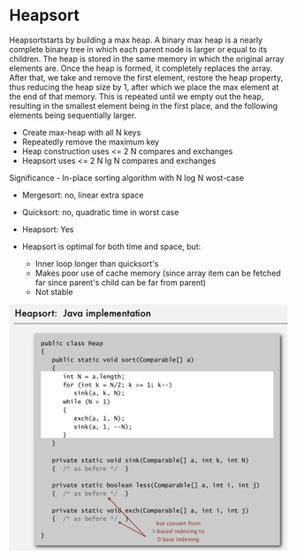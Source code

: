 # Heapsort

Heapsortstarts by building a max heap. A binary max heap is a nearly complete binary tree in which each parent node is larger or equal to its children. The heap is stored in the same memory in which the original array elements are. Once the heap is formed, it completely replaces the array. After that, we take and remove the first element, restore the heap property, thus reducing the heap size by 1, after which we place the max element at the end of that memory. This is repeated until we empty out the heap, resulting in the smallest element being in the first place, and the following elements being sequentially larger.

- Create max-heap with all N keys
- Repeatedly remove the maximum key
- Heap construction uses <= 2 N compares and exchanges
- Heapsort uses <= 2 N lg N compares and exchanges

Significance - In-place sorting algorithm with N log N wost-case

- Mergesort: no, linear extra space
- Quicksort: no, quadratic time in worst case
- Heapsort: Yes

- Heapsort is optimal for both time and space, but:
  - Inner loop longer than quicksort's
  - Makes poor use of cache memory (since array item can be fetched far since parent's child can be far from parent)
  - Not stable

![image](media/Heapsort-image1.png)
